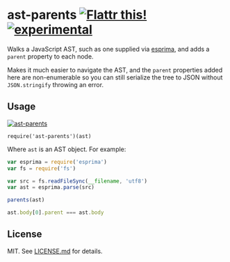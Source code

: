 # ast-parents [![Flattr this!](https://api.flattr.com/button/flattr-badge-large.png)](https://flattr.com/submit/auto?user_id=hughskennedy&url=http://github.com/hughsk/ast-parents&title=ast-parents&description=hughsk/ast-parents%20on%20GitHub&language=en_GB&tags=flattr,github,javascript&category=software)[![experimental](http://hughsk.github.io/stability-badges/dist/experimental.svg)](http://github.com/hughsk/stability-badges) #

Walks a JavaScript AST, such as one supplied via
[esprima](http://github.com/ariya/esprima), and adds a `parent`
property to each node.

Makes it much easier to navigate the AST, and the `parent` properties
added here are non-enumerable so you can still serialize the tree to JSON
without `JSON.stringify` throwing an error.

## Usage ##

[![ast-parents](https://nodei.co/npm/ast-parents.png?mini=true)](https://nodei.co/npm/ast-parents)

`require('ast-parents')(ast)`

Where `ast` is an AST object. For example:

``` javascript
var esprima = require('esprima')
var fs = require('fs')

var src = fs.readFileSync(__filename, 'utf8')
var ast = esprima.parse(src)

parents(ast)

ast.body[0].parent === ast.body
```

## License ##

MIT. See [LICENSE.md](http://github.com/hughsk/ast-parents/blob/master/LICENSE.md) for details.

